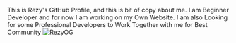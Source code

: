 This is Rezy's GitHub Profile, and this is bit of copy about me. I am Beginner Developer and for now I am working on my Own Website. I am also Looking for some Professional Developers to Work Together with me for Best Community 
![RezyOG](https://user-images.githubusercontent.com/80203452/110914614-9968f100-833c-11eb-8fff-2c8c0892bd66.png)

